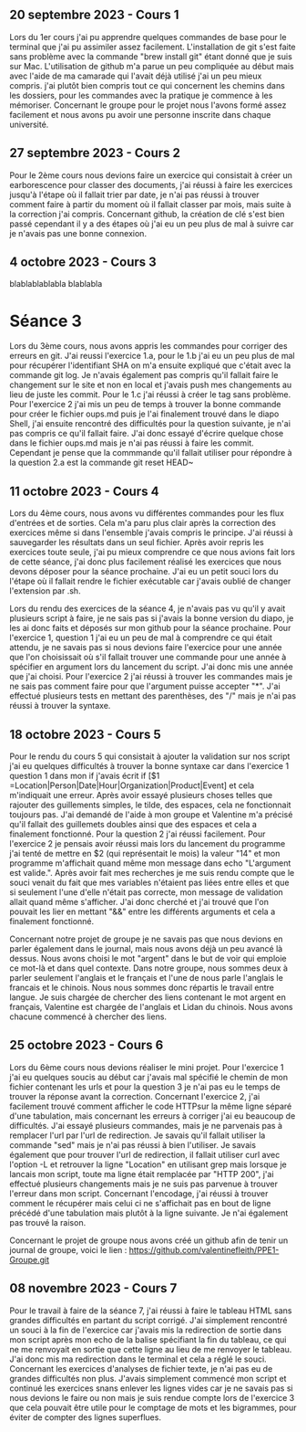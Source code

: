 ## 20 septembre 2023 - Cours 1

Lors du 1er cours j'ai pu apprendre quelques commandes de base pour le terminal que j'ai pu assimiler assez facilement. L'installation de git s'est faite sans problème avec la commande "brew install git" étant donné que je suis sur Mac. L'utilisation de github m'a parue un peu compliquée au début mais avec l'aide de ma camarade qui l'avait déjà utilisé j'ai un peu mieux compris.
j'ai plutôt bien compris tout ce qui concernent les chemins dans les dossiers, pour les commandes avec la pratique je commence à les mémoriser.
Concernant le groupe pour le projet nous l'avons formé assez facilement et nous avons pu avoir une personne inscrite dans chaque université.

## 27 septembre 2023 - Cours 2

Pour le 2ème cours nous devions faire un exercice qui consistait à créer un earborescence pour classer des documents, j'ai réussi à faire les exercices jusqu'à l'étape où il fallait trier par date, je n'ai pas réussi à trouver comment faire à partir du moment où il fallait classer par mois, mais suite à la correction j'ai compris.
Concernant github, la création de clé s'est bien passé cependant il y a des étapes où j'ai eu un peu plus de mal à suivre car je n'avais pas une bonne connexion. 

## 4 octobre 2023 - Cours 3

blablablablabla
blablabla

# Séance 3
Lors du 3ème cours, nous avons appris les commandes pour corriger des erreurs en git. J'ai reussi l'exercice 1.a, pour le 1.b j'ai eu un peu plus de mal pour récupérer l'identifiant SHA on m'a ensuite expliqué que c'était avec la commande git log. Je n'avais également pas compris qu'il fallait faire le changement sur le site et non en local et j'avais push mes changements au lieu de juste les commit.
Pour le 1.c j'ai réussi à créer le tag sans problème.
Pour l'exercice 2 j'ai mis un peu de temps à trouver la bonne commande pour créer le fichier oups.md puis je l'ai finalement trouvé dans le diapo Shell, j'ai ensuite rencontré des difficultés pour la question suivante, je n'ai pas compris ce qu'il fallait faire. J'ai donc essayé d'écrire quelque chose dans le fichier oups.md mais je n'ai pas réussi à faire les commit. Cependant je pense que la commmande qu'il fallait utiliser pour répondre à la question 2.a est la commande git reset HEAD~

## 11 octobre 2023 - Cours 4

Lors du 4ème cours, nous avons vu différentes commandes pour les flux d'entrées et de sorties. Cela m'a paru plus clair après la correction des exercices même si dans l'ensemble j'avais compris le principe.
J'ai réussi à sauvegarder les résultats dans un seul fichier.
Après avoir repris les exercices toute seule, j'ai pu mieux comprendre ce que nous avions fait lors de cette séance, j'ai donc plus facilement réalisé les exercices que nous devons déposer pour la séance prochaine. J'ai eu un petit souci lors du l'étape où il fallait rendre le fichier exécutable car j'avais oublié de changer l'extension par .sh.

Lors du rendu des exercices de la séance 4, je n'avais pas vu qu'il y avait plusieurs script à faire, je ne sais pas si j'avais la bonne version du diapo, je les ai donc faits et déposés sur mon github pour la séance prochaine. Pour l'exercice 1, question 1 j'ai eu un peu de mal à comprendre ce qui était attendu, je ne savais pas si nous devions faire l'exercice pour une année que l'on choisissait où s'il fallait trouver une commande pour une année à spécifier en argument lors du lancement du script. J'ai donc mis une année que j'ai choisi. Pour l'exercice 2 j'ai réussi à trouver les commandes mais je ne sais pas comment faire pour que l'argument puisse accepter "*". J'ai effectué plusieurs tests en mettant des parenthèses, des "/" mais je n'ai pas réussi à trouver la syntaxe.

## 18 octobre 2023 - Cours 5

Pour le rendu du cours 5 qui consistait à ajouter la validation sur nos script j'ai eu quelques difficultés à trouver la bonne syntaxe car dans l'exercice 1 question 1 dans mon if j'avais écrit if [$1 =Location|Person|Date|Hour|Organization|Product|Event] et cela m'indiquait une erreur. Après avoir essayé plusieurs choses telles que rajouter des guillements simples, le tilde, des espaces, cela ne fonctionnait toujours pas. J'ai demandé de l'aide à mon groupe et Valentine m'a précisé qu'il fallait des guillemets doubles ainsi que des espaces et cela a finalement fonctionné. Pour la question 2 j'ai réussi facilement. Pour l'exercice 2 je pensais avoir réussi mais lors du lancement du programme j'ai tenté de mettre en $2 (qui représentait le mois) la valeur "14" et mon programme m'affichait quand même mon message dans echo "L'argument est valide.". Après avoir fait mes recherches je me suis rendu compte que le souci venait du fait que mes variables n'étaient pas liées entre elles et que si seulement l'une d'elle n'était pas correcte, mon message de validation allait quand même s'afficher. J'ai donc cherché et j'ai trouvé que l'on pouvait les lier en mettant "&&" entre les différents arguments et cela a finalement fonctionné.

Concernant notre projet de groupe je ne savais pas que nous devions en parler également dans le journal, mais nous avons déjà un peu avancé là dessus. Nous avons choisi le mot "argent" dans le but de voir qui emploie ce mot-là et dans quel contexte.
Dans notre groupe, nous sommes deux à parler seulement l'anglais et le français et l'une de nous parle l'anglais le francais et le chinois. Nous nous sommes donc répartis le travail entre langue. Je suis chargée de chercher des liens contenant le mot argent en français, Valentine est chargée de l'anglais et Lidan du chinois. Nous avons chacune commencé à chercher des liens.

## 25 octobre 2023 - Cours 6

Lors du 6ème cours nous devions réaliser le mini projet. Pour l'exercice 1 j'ai eu quelques soucis au début car j'avais mal spécifié le chemin de mon fichier contenant les urls et pour la question 3 je n'ai pas eu le temps de trouver la réponse avant la correction.
Concernant l'exercice 2, j'ai facilement trouvé comment afficher le code HTTPsur la même ligne séparé d'une tabulation, mais concernant les erreurs à corriger j'ai eu beaucoup de difficultés. J'ai essayé plusieurs commandes, mais je ne parvenais pas à remplacer l'url par l'url de redirection. Je savais qu'il fallait utiliser la commande "sed" mais je n'ai pas réussi à bien l'utiliser. Je savais également que pour trouver l'url de redirection, il fallait utiliser curl avec l'option -L et retrouver la ligne "Location" en utilisant grep mais lorsque je lancais mon script, toute ma ligne était remplacée par "HTTP 200", j'ai effectué plusieurs changements mais je ne suis pas parvenue à trouver l'erreur dans mon script.
Concernant l'encodage, j'ai réussi à trouver comment le récupérer mais celui ci ne s'affichait pas en bout de ligne précédé d'une tabulation mais plutôt à la ligne suivante. Je n'ai également pas trouvé la raison. 

Concernant le projet de groupe nous avons créé un github afin de tenir un journal de groupe, voici le lien : https://github.com/valentinefleith/PPE1-Groupe.git   
## 08 novembre 2023 - Cours 7

Pour le travail à faire de la séance 7, j'ai réussi à faire le tableau HTML sans grandes difficultés en partant du script corrigé. J'ai simplement rencontré un souci à la fin de l'exercice car j'avais mis la redirection de sortie dans mon script après mon echo de la balise spécifiant la fin du tableau, ce qui ne me renvoyait en sortie que cette ligne au lieu de me renvoyer le tableau. J'ai donc mis ma redirection dans le terminal et cela a réglé le souci.
Concernant les exercices d'analyses de fichier texte, je n'ai pas eu de grandes difficultés non plus. J'avais simplement commencé mon script et continué les exercices snans enlever les lignes vides car je ne savais pas si nous devions le faire ou non mais je suis rendue compte lors de l'exercice 3 que cela pouvait être utile pour le comptage de mots et les bigrammes, pour éviter de compter des lignes superflues.  
